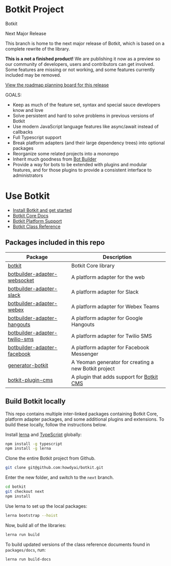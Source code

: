 # Botkit Project

Botkit 


Next Major Release

This branch is home to the next major release of Botkit, which is based on a complete rewrite of the library.

**This is a not a finished product!** We are publishing it now as a preview so our community of 
developers, users and contributors can get involved. Some features are missing or not working,
and some features currently included may be removed. 

<a href="https://github.com/howdyai/botkit/projects/9">View the roadmap planning board for this release</a>

GOALS:
* Keep as much of the feature set, syntax and special sauce developers know and love
* Solve persistent and hard to solve problems in previous versions of Botkit
* Use modern JavaScript language features like async/await instead of callbacks
* Full Typescript support
* Break platform adapters (and their large dependency trees) into optional packages
* Reorganize some related projects into a monorepo
* Inherit much goodness from [Bot Builder](https://github.com/microsoft/botbuilder-js)
* Provide a way for bots to be extended with plugins and modular features, and for those plugins to provide a consistent interface to administrators


# Use Botkit

* [Install Botkit and get started](packages/botkit#readme)
* [Botkit Core Docs](packages/docs/index.md)
* [Botkit Platform Support](packages/docs/platforms/index.md)
* [Botkit Class Reference](packages/docs/reference/index.md)

## Packages included in this repo

| Package | Description
|--- |---
| [botkit](packages/botkit) | Botkit Core library
| [botbuilder-adapter-websocket](packages/botbuilder-adapter-websocket) | A platform adapter for the web
| [botbuilder-adapter-slack](packages/botbuilder-adapter-slack) | A platform adapter for Slack
| [botbuilder-adapter-webex](packages/botbuilder-adapter-webex) | A platform adapter for Webex Teams
| [botbuilder-adapter-hangouts](packages/botbuilder-adapter-hangouts) | A platform adapter for Google Hangouts
| [botbuilder-adapter-twilio-sms](packages/botbuilder-adapter-twilio-sms) | A platform adapter for Twilio SMS
| [botbuilder-adapter-facebook](packages/botbuilder-facebook) | A platform adapter for Facebook Messenger
| [generator-botkit](packages/generator-botkit) | A Yeoman generator for creating a new Botkit project
| [botkit-plugin-cms](packages/botkit-plugin-cms) | A plugin that adds support for [Botkit CMS](https://github.com/howdyai/botkit-cms)

## Build Botkit locally

This repo contains multiple inter-linked packages containing Botkit Core, platform adapter packages, and some additional plugins and extensions.
To build these locally, follow the instructions below.

Install [lerna](https://github.com/lerna/lerna) and [TypeScript](https://www.typescriptlang.org/) globally:

```bash
npm install -g typescript
npm install -g lerna
```

Clone the entire Botkit project from Github.

```bash
git clone git@github.com:howdyai/botkit.git
```

Enter the new folder, and switch to the `next` branch.

```bash
cd botkit
git checkout next
npm install
```

Use lerna to set up the local packages:

```bash
lerna bootstrap --hoist
```

Now, build all of the libraries:

```bash
lerna run build
```

To build updated versions of the class reference documents found in `packages/docs`, run:

```bash
lerna run build-docs
```
